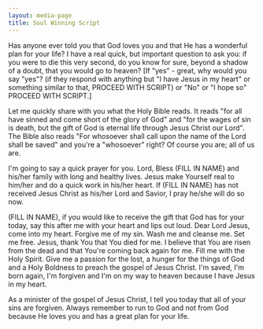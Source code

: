 ```yaml
---
layout: media-page
title: Soul Winning Script
---
```


Has anyone ever told you that God loves you and that He has a wonderful plan for your life?  I have a real quick, but important question to ask you: if you were to die this very second, do you know for sure, beyond a shadow of a doubt, that you would go to heaven? [If "yes" - great, why would you say "yes"? (if they respond with anything but "I have Jesus in my heart" or something similar to that, PROCEED WITH SCRIPT) or "No" or "I hope so" PROCEED WITH SCRIPT.]

Let me quickly share with you what the Holy Bible reads.  It reads "for all have sinned and come short of the glory of God" and "for the wages of sin is death, but the gift of God is eternal life through Jesus Christ our Lord".  The Bible also reads "For whosoever shall call upon the name of the Lord shall be saved" and you're a "whosoever" right? Of course you are; all of us are.

I'm going to say a quick prayer for you.  Lord, Bless (FILL IN NAME) and his/her family with long and healthy lives. Jesus make Yourself real to him/her and do a quick work in his/her heart.  If (FILL IN NAME) has not received Jesus Christ as his/her Lord and Savior, I pray he/she will do so now.

(FILL IN NAME), if you would like to receive the gift that God has for your today, say this after me with your heart and lips out loud.  Dear Lord Jesus, come into my heart.  Forgive me of my sin.  Wash me and cleanse me.  Set me free.  Jesus, thank You that You died for me.  I believe that You are risen from the dead and that You're coming back again for me.  Fill me with the Holy Spirit.  Give me a passion for the lost, a hunger for the things of God and a Holy Boldness to preach the gospel of Jesus Christ.  I'm saved, I'm born again, I'm forgiven and I'm on my way to heaven because I have Jesus in my heart.

As a minister of the gospel of Jesus Christ, I tell you today that all of your sins are forgiven.  Always remember to run to God and not from God because He loves you and has a great plan for your life.